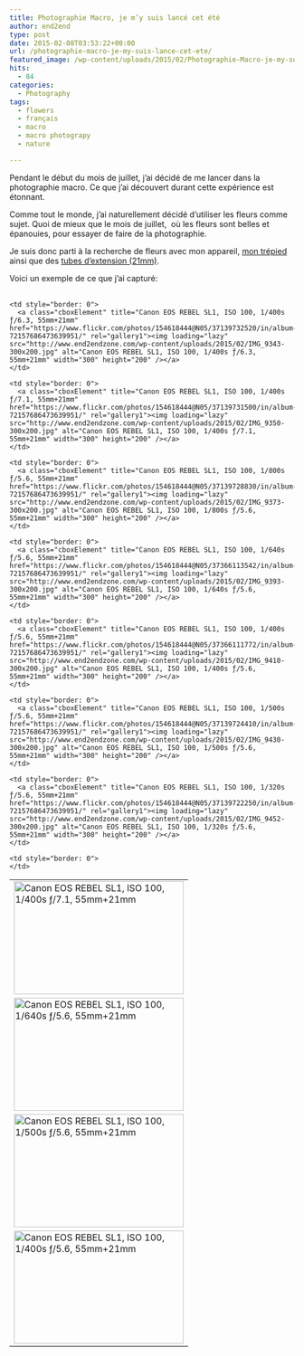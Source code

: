 ```yaml
---
title: Photographie Macro, je m’y suis lancé cet été
author: end2end
type: post
date: 2015-02-08T03:53:22+00:00
url: /photographie-macro-je-my-suis-lance-cet-ete/
featured_image: /wp-content/uploads/2015/02/Photographie-Macro-je-my-suis-lancé-cet-été-672x378.jpg
hits:
  - 84
categories:
  - Photography
tags:
  - flowers
  - français
  - macro
  - macro photograpy
  - nature

---
```

Pendant le début du mois de juillet, j&#8217;ai décidé de me lancer dans la photographie macro. Ce que j&#8217;ai découvert durant cette expérience est étonnant.<!--more-->

Comme tout le monde, j&#8217;ai naturellement décidé d&#8217;utiliser les fleurs comme sujet. Quoi de mieux que le mois de juillet,&nbsp; où les fleurs sont belles et épanouies, pour essayer de faire de la photographie.

Je suis donc parti à la recherche de fleurs avec mon appareil, [mon trépied][1] ainsi que des [tubes d&#8217;extension (21mm)][2].

Voici un exemple de ce que j&#8217;ai capturé:  
&nbsp;

<table border="0" cellpadding="0" cellspacing="0" style="border: 0">
  <tr>
    <td style="border: 0">
      <a class="cboxElement" title="Canon EOS REBEL SL1, ISO 100, 1/400s ƒ/7.1, 55mm+21mm" href="https://www.flickr.com/photos/154618444@N05/37139733360/in/album-72157686473639951/" rel="gallery1"><img loading="lazy" src="http://www.end2endzone.com/wp-content/uploads/2015/02/IMG_9330-300x200.jpg" alt="Canon EOS REBEL SL1, ISO 100, 1/400s ƒ/7.1, 55mm+21mm" width="300" height="200" /></a>
    </td>
    
    <td style="border: 0">
      <a class="cboxElement" title="Canon EOS REBEL SL1, ISO 100, 1/400s ƒ/6.3, 55mm+21mm" href="https://www.flickr.com/photos/154618444@N05/37139732520/in/album-72157686473639951/" rel="gallery1"><img loading="lazy" src="http://www.end2endzone.com/wp-content/uploads/2015/02/IMG_9343-300x200.jpg" alt="Canon EOS REBEL SL1, ISO 100, 1/400s ƒ/6.3, 55mm+21mm" width="300" height="200" /></a>
    </td>
    
    <td style="border: 0">
      <a class="cboxElement" title="Canon EOS REBEL SL1, ISO 100, 1/400s ƒ/7.1, 55mm+21mm" href="https://www.flickr.com/photos/154618444@N05/37139731500/in/album-72157686473639951/" rel="gallery1"><img loading="lazy" src="http://www.end2endzone.com/wp-content/uploads/2015/02/IMG_9350-300x200.jpg" alt="Canon EOS REBEL SL1, ISO 100, 1/400s ƒ/7.1, 55mm+21mm" width="300" height="200" /></a>
    </td>
  </tr>
  
  <tr>
    <td style="border: 0">
      <a class="cboxElement" title="Canon EOS REBEL SL1, ISO 100, 1/640s ƒ/5.6, 55mm+21mm" href="https://www.flickr.com/photos/154618444@N05/37139729910/in/album-72157686473639951/" rel="gallery1"><img loading="lazy" src="http://www.end2endzone.com/wp-content/uploads/2015/02/IMG_9356-300x200.jpg" alt="Canon EOS REBEL SL1, ISO 100, 1/640s ƒ/5.6, 55mm+21mm" width="300" height="200" /></a>
    </td>
    
    <td style="border: 0">
      <a class="cboxElement" title="Canon EOS REBEL SL1, ISO 100, 1/800s ƒ/5.6, 55mm+21mm" href="https://www.flickr.com/photos/154618444@N05/37139728830/in/album-72157686473639951/" rel="gallery1"><img loading="lazy" src="http://www.end2endzone.com/wp-content/uploads/2015/02/IMG_9373-300x200.jpg" alt="Canon EOS REBEL SL1, ISO 100, 1/800s ƒ/5.6, 55mm+21mm" width="300" height="200" /></a>
    </td>
    
    <td style="border: 0">
      <a class="cboxElement" title="Canon EOS REBEL SL1, ISO 100, 1/640s ƒ/5.6, 55mm+21mm" href="https://www.flickr.com/photos/154618444@N05/37366113542/in/album-72157686473639951/" rel="gallery1"><img loading="lazy" src="http://www.end2endzone.com/wp-content/uploads/2015/02/IMG_9393-300x200.jpg" alt="Canon EOS REBEL SL1, ISO 100, 1/640s ƒ/5.6, 55mm+21mm" width="300" height="200" /></a>
    </td>
  </tr>
  
  <tr>
    <td style="border: 0">
      <a class="cboxElement" title="Canon EOS REBEL SL1, ISO 100, 1/500s ƒ/5.6, 55mm+21mm" href="https://www.flickr.com/photos/154618444@N05/37139726500/in/album-72157686473639951/" rel="gallery1"><img loading="lazy" src="http://www.end2endzone.com/wp-content/uploads/2015/02/IMG_9406-300x200.jpg" alt="Canon EOS REBEL SL1, ISO 100, 1/500s ƒ/5.6, 55mm+21mm" width="300" height="200" /></a>
    </td>
    
    <td style="border: 0">
      <a class="cboxElement" title="Canon EOS REBEL SL1, ISO 100, 1/400s ƒ/5.6, 55mm+21mm" href="https://www.flickr.com/photos/154618444@N05/37366111772/in/album-72157686473639951/" rel="gallery1"><img loading="lazy" src="http://www.end2endzone.com/wp-content/uploads/2015/02/IMG_9410-300x200.jpg" alt="Canon EOS REBEL SL1, ISO 100, 1/400s ƒ/5.6, 55mm+21mm" width="300" height="200" /></a>
    </td>
    
    <td style="border: 0">
      <a class="cboxElement" title="Canon EOS REBEL SL1, ISO 100, 1/500s ƒ/5.6, 55mm+21mm" href="https://www.flickr.com/photos/154618444@N05/37139724410/in/album-72157686473639951/" rel="gallery1"><img loading="lazy" src="http://www.end2endzone.com/wp-content/uploads/2015/02/IMG_9430-300x200.jpg" alt="Canon EOS REBEL SL1, ISO 100, 1/500s ƒ/5.6, 55mm+21mm" width="300" height="200" /></a>
    </td>
  </tr>
  
  <tr>
    <td style="border: 0">
      <a class="cboxElement" title="Canon EOS REBEL SL1, ISO 100, 1/400s ƒ/5.6, 55mm+21mm" href="https://www.flickr.com/photos/154618444@N05/37366110262/in/album-72157686473639951/" rel="gallery1"><img loading="lazy" src="http://www.end2endzone.com/wp-content/uploads/2015/02/IMG_9434-300x200.jpg" alt="Canon EOS REBEL SL1, ISO 100, 1/400s ƒ/5.6, 55mm+21mm" width="300" height="200" /></a>
    </td>
    
    <td style="border: 0">
      <a class="cboxElement" title="Canon EOS REBEL SL1, ISO 100, 1/320s ƒ/5.6, 55mm+21mm" href="https://www.flickr.com/photos/154618444@N05/37139722250/in/album-72157686473639951/" rel="gallery1"><img loading="lazy" src="http://www.end2endzone.com/wp-content/uploads/2015/02/IMG_9452-300x200.jpg" alt="Canon EOS REBEL SL1, ISO 100, 1/320s ƒ/5.6, 55mm+21mm" width="300" height="200" /></a>
    </td>
    
    <td style="border: 0">
    </td>
  </tr>
</table>

 [1]: /wp-content/uploads/2015/02/Manfrotto-190XPROB-Tripod-with-3D-Head-804RC2.jpg "Manfrotto  190XPROB Tripod with 3D Head 804RC2"
 [2]: /wp-content/uploads/2015/02/Aputure-AF-Macro-Extension-Tube-for-Canon-EOS-EF-EF-S-Lens-Mount.jpg "Aputure AF Macro Extension Tube for Canon EOS EF EF-S Lens Mount"